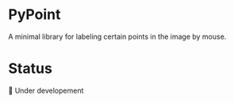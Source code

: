 # PyPoint
A minimal library for labeling certain points in the image by mouse.

# Status
🚧 Under developement

